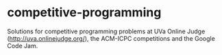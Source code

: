 # competitive-programming
Solutions for competitive programming problems at UVa Online Judge (http://uva.onlinejudge.org/), the ACM-ICPC competitions and the Google Code Jam.
